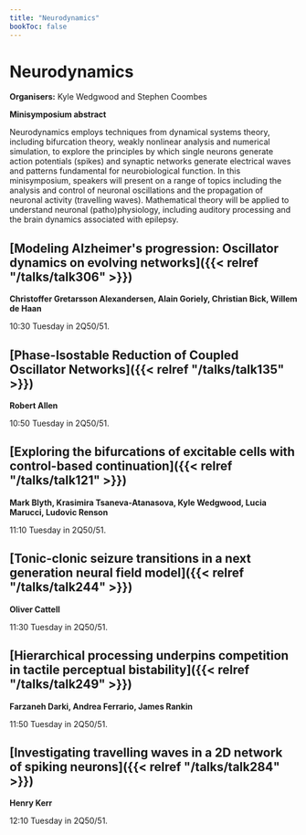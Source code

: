 ```yaml
---
title: "Neurodynamics"
bookToc: false
---
```


# Neurodynamics

**Organisers:** Kyle Wedgwood and Stephen Coombes

**Minisymposium abstract**

Neurodynamics employs techniques from dynamical systems theory, including bifurcation theory, weakly nonlinear analysis and numerical simulation, to explore the principles by which single neurons generate action potentials (spikes) and synaptic networks generate electrical waves and patterns fundamental for neurobiological function. In this minisymposium, speakers will present on a range of topics including the analysis and control of neuronal oscillations and the propagation of neuronal activity (travelling waves). Mathematical theory will be applied to understand neuronal (patho)physiology, including auditory processing and the brain dynamics associated with epilepsy.



## [Modeling Alzheimer's progression: Oscillator dynamics on evolving networks]({{< relref "/talks/talk306" >}})

**Christoffer Gretarsson Alexandersen, Alain Goriely, Christian Bick, Willem de Haan**

10:30 Tuesday in 2Q50/51.


## [Phase-Isostable Reduction of Coupled Oscillator Networks]({{< relref "/talks/talk135" >}})

**Robert Allen**

10:50 Tuesday in 2Q50/51.


## [Exploring the bifurcations of excitable cells with control-based continuation]({{< relref "/talks/talk121" >}})

**Mark Blyth, Krasimira Tsaneva-Atanasova, Kyle Wedgwood, Lucia Marucci, Ludovic Renson**

11:10 Tuesday in 2Q50/51.


## [Tonic-clonic seizure transitions in a next generation neural field model]({{< relref "/talks/talk244" >}})

**Oliver Cattell**

11:30 Tuesday in 2Q50/51.


## [Hierarchical processing underpins competition in tactile perceptual bistability]({{< relref "/talks/talk249" >}})

**Farzaneh Darki, Andrea Ferrario, James Rankin**

11:50 Tuesday in 2Q50/51.


## [Investigating travelling waves in a 2D network of spiking neurons]({{< relref "/talks/talk284" >}})

**Henry Kerr**

12:10 Tuesday in 2Q50/51.


